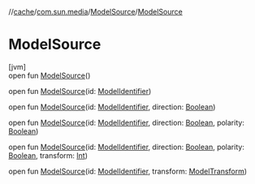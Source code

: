 //[cache](../../../index.md)/[com.sun.media](../index.md)/[ModelSource](index.md)/[ModelSource](-model-source.md)

# ModelSource

[jvm]\
open fun [ModelSource](-model-source.md)()

open fun [ModelSource](-model-source.md)(id: [ModelIdentifier](../-model-identifier/index.md))

open fun [ModelSource](-model-source.md)(id: [ModelIdentifier](../-model-identifier/index.md), direction: [Boolean](https://kotlinlang.org/api/latest/jvm/stdlib/kotlin/-boolean/index.html))

open fun [ModelSource](-model-source.md)(id: [ModelIdentifier](../-model-identifier/index.md), direction: [Boolean](https://kotlinlang.org/api/latest/jvm/stdlib/kotlin/-boolean/index.html), polarity: [Boolean](https://kotlinlang.org/api/latest/jvm/stdlib/kotlin/-boolean/index.html))

open fun [ModelSource](-model-source.md)(id: [ModelIdentifier](../-model-identifier/index.md), direction: [Boolean](https://kotlinlang.org/api/latest/jvm/stdlib/kotlin/-boolean/index.html), polarity: [Boolean](https://kotlinlang.org/api/latest/jvm/stdlib/kotlin/-boolean/index.html), transform: [Int](https://kotlinlang.org/api/latest/jvm/stdlib/kotlin/-int/index.html))

open fun [ModelSource](-model-source.md)(id: [ModelIdentifier](../-model-identifier/index.md), transform: [ModelTransform](../-model-transform/index.md))
